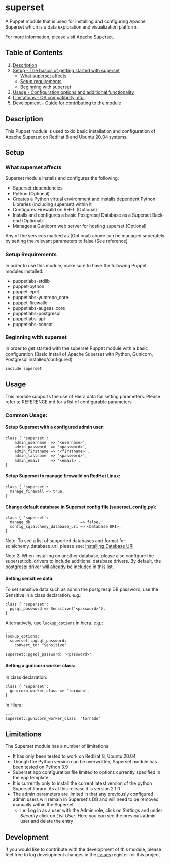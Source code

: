 # superset

A Puppet module that is used for installing and configuring Apache Superset which is a data exploration and visualization platform.

For more information, please visit [Apache Superset][1].

## Table of Contents

1. [Description](#description)
1. [Setup - The basics of getting started with superset](#setup)
    * [What superset affects](#what-superset-affects)
    * [Setup requirements](#setup-requirements)
    * [Beginning with superset](#beginning-with-superset)
1. [Usage - Configuration options and additional functionality](#usage)
1. [Limitations - OS compatibility, etc.](#limitations)
1. [Development - Guide for contributing to the module](#development)

## Description

This Puppet module is used to do basic installation and configuration of Apache Superset on RedHat 8 and Ubuntu 20.04 systems.

## Setup

### What superset affects

Superset module installs and configures the following:

* Superset dependencies
* Python (Optional)
* Creates a Python virtual environment and installs dependent Python Libraries (including superset) within it
* Configures Firewalld on RHEL (Optional)
* Installs and configures a basic Postgresql Database as a Superset Back-end (Optional)
* Manages a Gunicorn web server for hosting superset (Optional)

Any of the services marked as (Optional) above can be managed seperately by setting the relevant parameters to false (See reference)

### Setup Requirements 

In order to use this module, make sure to have the following Puppet modules installed:

* puppetlabs-stdlib
* puppet-python
* puppet-epel
* puppetlabs-yumrepo_core
* puppet-firewalld
* puppetlabs-augeas_core
* puppetlabs-postgresql
* puppetlabs-apt
* puppetlabs-concat

### Beginning with superset

In order to get started with the superset Puppet module with a basic configuration (Basic Install of Apache Superset with Python, Gunicorn, Postgresql installed/configured)

```
include superset
```

## Usage

This module supports the use of Hiera data for setting parameters.  Please refer to REFERENCE.md for a list of configurable parameters

### Common Usage:

#### Setup Superset with a configured admin user:

```
class { 'superset':
    admin_username  => '<username>',
    admin_password  => '<password>',
    admin_firstname => '<firstname>',
    admin_lastname  => '<password>',
    admin_email     => '<email>',
}
```

#### Setup Superset to manage firewalld on RedHat Linux:

```
class { 'superset':
  manage_firewall => true,
}
```

#### Change default database in Superset config file (superset_config.py):

```
class { 'superset':
  manage_db                      => false,
  config_sqlalchemy_database_uri => <Database URI>,
}
```

Note: To see a list of supported databases and format for sqlalchemy_database_uri, please see: [Installing Database URI][2]

Note 2: When installing on another database, please also configure the superset::db_drivers to include additional database drivers.  By default, the postgresql driver will already be included in this list.

#### Setting sensitive data:

To set sensitive data such as admin the postgresql DB password, use the Sensitive in a class declaration.  e.g.:

```
class { 'superset':
  pgsql_password => Sensitive('<password>'),
}
```

Alternatively, use `lookup_options` in hiera.  e.g.:
```
---
lookup_options:
  superset::pgsql_password:
    convert_to: "Sensitive"

superset::pgsql_password: '<password>'
```

#### Setting a gunicorn worker class:

In class declaration:

```
class { 'superset':
  gunicorn_worker_class => 'tornado',
}
```

In Hiera:

```
---
superset::gunicorn_worker_class: "tornado"
```


## Limitations

The Superset module has a number of limitations:
* It has only been tested to work on RedHat 8, Ubuntu 20.04
* Though the Python version can be overwritten, Superset module has been tested on Python 3.9
* Superset app configuration file limited to options currently specified in the epp template
* It is currently only to install the current latest version of the python Superset library.  As at this release it is version 2.1.0
* The admin parameters are limited in that any previously configured admin users will remain in Superset's DB and will need to be removed manually within the Superset 
  * i.e. Log in as a user with the Admin role, click on *Settings* and under *Security* click on *List User*.  Here you can see the previous admin user and delete the entry

## Development

If you would like to contribute with the development of this module, please feel free to log development changes in the [issues][3] register for this project  


[1]: https://superset.apache.org/
[2]: https://superset.apache.org/docs/databases/installing-database-drivers
[3]: https://github.com/jortencio/superset/issues

